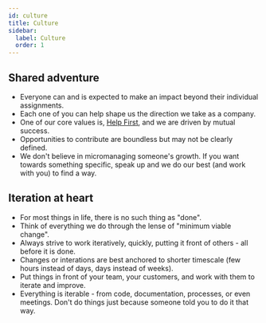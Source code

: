 ```yaml
---
id: culture
title: Culture
sidebar:
  label: Culture
  order: 1
---
```


## Shared adventure

- Everyone can and is expected to make an impact beyond their individual assignments.
- Each one of you can help shape us the direction we take as a company.
- One of our core values is, [Help First](https://handbook.axioned.com/playbook/core-values/#help-first), and we are driven by mutual success.
- Opportunities to contribute are boundless but may not be clearly defined.
- We don't believe in micromanaging someone's growth. If you want towards something specific, speak up and we do our best (and work with you) to find a way.

## Iteration at heart

- For most things in life, there is no such thing as "done".
- Think of everything we do through the lense of "minimum viable change".
- Always strive to work iteratively, quickly, putting it front of others - all before it is done.
- Changes or interations are best anchored to shorter timescale (few hours instead of days, days instead of weeks).
- Put things in front of your team, your customers, and work with them to iterate and improve.
- Everything is iterable - from code, documentation, processes, or even meetings. Don't do things just because someone told you to do it that way.
